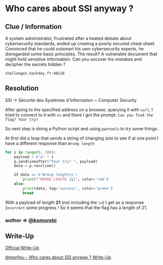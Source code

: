 # Who cares about SSI anyway ?

## Clue / Information

A system administrator, frustrated after a heated debate about cybersecurity standards, ended up creating a poorly secured cheat sheet. Convinced that he could outsmart his own cybersecurity experts, he disregarded some basic principles. The result? A vulnerable document that might hold sensitive information. Can you uncover his mistakes and decipher the secrets hidden ?

`challenges.hackday.fr:48118`

## Resolution

SSI -> Sécurité des Systèmes d'Information ~ Computer Security

After going to the specified address on a browser, querying it with `curl`, I tried to connect to it with `nc` and there I got the prompt:
`Can you find the flag?
Your try? `

So next step is doing a Python script and using `pwntools` to try some things.

At first did a loop that sends a string of changing size to see if at one point I have a different response than `Wrong length`

```python
for i in range(0, 100):
    payload = b"a" * i
    p.sendlineafter("Your try? ", payload)
    data = p.recvline()

    if data == b'Wrong length\n':
        print(f"WRONG LENGTH {i}", color='red')
    else:
        print(data, tag='success', color='green')
        break
```

With a payload of length **21** (not including the `\n`) I get as a response `Incorrect` some progress ! So it seems that the flag has a length of 21.

### author => [@komorebi](https://github.com/Killian-Morin)

## Write-Up

[Official Write-Up](https://github.com/ChallengeHackDay/qualif-2025/blob/main/PROG/Who%20cares%20about%20SSI%20anyway/solve/wu.md)

[@merlleu - Who cares about SSI anyway ? Write-Up](https://github.com/merlleu/public-writeups/blob/main/hackday2025_qualifiers/ssi.ipynb)
